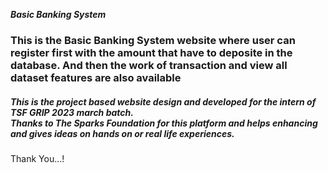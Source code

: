 ***Basic Banking System***

<h3>This is the Basic Banking System website where user can register first with the amount that have to deposite in the database. And then the work of transaction and view all dataset features are also available
</h3>

<h5>This is the project based website design and developed for the intern of TSF GRIP 2023 march batch. <br> Thanks to The Sparks Foundation for this platform and helps enhancing and 
gives ideas on hands on or real life experiences.</h5>

Thank You...!
